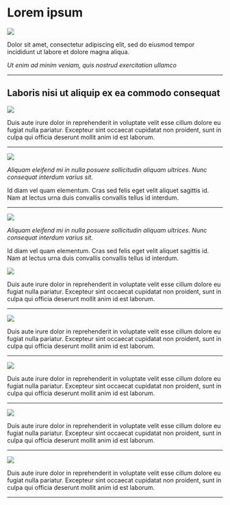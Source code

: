 <div class='headline'><h1>Lorem ipsum</h1> </div>

<div class='pic'><img src='https://github.com/m-soro/test1/blob/main/files/1.jpeg?raw=true'></div>

Dolor sit amet, consectetur adipiscing elit, sed do eiusmod tempor incididunt ut labore et dolore
magna aliqua.

*Ut enim ad minim veniam, quis nostrud exercitation ullamco*

---

## Laboris nisi ut aliquip ex ea commodo consequat

<div class="pic"><img src='https://github.com/m-soro/test1/blob/main/files/2.jpeg?raw=true'></div>

Duis aute irure dolor in reprehenderit in voluptate velit esse cillum dolore eu fugiat nulla pariatur. Excepteur sint occaecat cupidatat non proident, sunt in culpa qui officia deserunt mollit anim id est laborum.

---

<div class='pic'><img src='https://github.com/m-soro/test1/blob/main/files/3.jpeg?raw=true'></div>

*Aliquam eleifend mi in nulla posuere sollicitudin aliquam ultrices. Nunc consequat interdum varius sit.*

Id diam vel quam elementum. Cras sed felis eget velit aliquet sagittis id. Nam at lectus urna duis convallis convallis tellus id interdum.


---

<div class='pic'><img src='https://github.com/m-soro/test1/blob/main/files/3.jpeg?raw=true'></div>

*Aliquam eleifend mi in nulla posuere sollicitudin aliquam ultrices. Nunc consequat interdum varius sit.*

Id diam vel quam elementum. Cras sed felis eget velit aliquet sagittis id. Nam at lectus urna duis convallis convallis tellus id interdum.

<div class="pic"><img src='https://github.com/m-soro/test1/blob/main/files/2.jpeg?raw=true'></div>

Duis aute irure dolor in reprehenderit in voluptate velit esse cillum dolore eu fugiat nulla pariatur. Excepteur sint occaecat cupidatat non proident, sunt in culpa qui officia deserunt mollit anim id est laborum.

---

<div class="pic"><img src='https://github.com/m-soro/test1/blob/main/files/2.jpeg?raw=true'></div>

Duis aute irure dolor in reprehenderit in voluptate velit esse cillum dolore eu fugiat nulla pariatur. Excepteur sint occaecat cupidatat non proident, sunt in culpa qui officia deserunt mollit anim id est laborum.

---

<div class="pic"><img src='https://github.com/m-soro/test1/blob/main/files/2.jpeg?raw=true'></div>

Duis aute irure dolor in reprehenderit in voluptate velit esse cillum dolore eu fugiat nulla pariatur. Excepteur sint occaecat cupidatat non proident, sunt in culpa qui officia deserunt mollit anim id est laborum.

---

<div class="pic"><img src='https://github.com/m-soro/test1/blob/main/files/2.jpeg?raw=true'></div>

Duis aute irure dolor in reprehenderit in voluptate velit esse cillum dolore eu fugiat nulla pariatur. Excepteur sint occaecat cupidatat non proident, sunt in culpa qui officia deserunt mollit anim id est laborum.

---

<div class="pic"><img src='https://github.com/m-soro/test1/blob/main/files/2.jpeg?raw=true'></div>

Duis aute irure dolor in reprehenderit in voluptate velit esse cillum dolore eu fugiat nulla pariatur. Excepteur sint occaecat cupidatat non proident, sunt in culpa qui officia deserunt mollit anim id est laborum.

---
